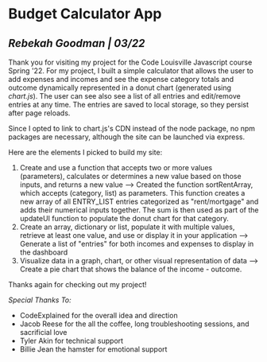 # Budget Calculator App
## *Rebekah Goodman | 03/22*


Thank you for visiting my project for the Code Louisville Javascript course Spring '22. For my project, I built a simple calculator that allows the user to add expenses and incomes and see the expense category totals and outcome dynamically represented in a donut chart (generated using *chart.js*). The user can see also see a list of all entries and edit/remove entries at any time. The entries are saved to local storage, so they persist after page reloads. 

Since I opted to link to chart.js's CDN instead of the node package, no npm packages are necessary, although the site can be launched via express.

Here are the elements I picked to build my site:

1. Create and use a function that accepts two or more values (parameters), calculates or determines a new value based on those inputs, and returns a new value --> Created the function sortRentArray, which accepts (category, list) as parameters. This function creates a new array of all ENTRY_LIST entries categorized as "rent/mortgage" and adds their numerical inputs together. The sum is then used as part of the updateUI function to populate the donut chart for that category.
2. Create an array, dictionary or list, populate it with multiple values, retrieve at least one value, and use or display it in your application --> Generate a list of "entries" for both incomes and expenses to display in the dashboard
3. Visualize data in a graph, chart, or other visual representation of data --> Create a pie chart that shows the balance of the income - outcome.

Thanks again for checking out my project!

*Special Thanks To:*

- CodeExplained for the overall idea and direction
- Jacob Reese for the all the coffee, long troubleshooting sessions, and sacrificial love
- Tyler Akin for technical support
- Billie Jean the hamster for emotional support
